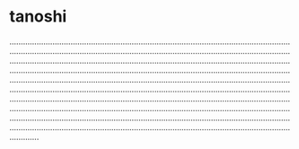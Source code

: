 # tanoshi
.....................................................................................................................................................................................................................................................................................................................................................................................................................................................................................................................................................................................................................................................................................................................................................................................................................................................................................................................................................................................................................................................................................................................................................................................................................................................................................................